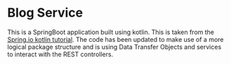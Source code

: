 # Blog Service
This is a SpringBoot application built using kotlin. This is taken from the [Spring.io kotlin tutorial](https://spring.io/guides/tutorials/spring-boot-kotlin/).
The code has been updated to make use of a more logical package structure and is using Data Transfer Objects and services
to interact with the REST controllers.